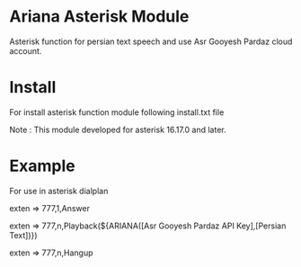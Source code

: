 # Ariana Asterisk Module
Asterisk function for persian text speech and use Asr Gooyesh Pardaz cloud account.

# Install
For install asterisk function module following install.txt file

Note : This module developed for asterisk 16.17.0 and later.

# Example
For use in asterisk dialplan

exten => 777,1,Answer

exten => 777,n,Playback(${ARIANA([Asr Gooyesh Pardaz API Key],[Persian Text])})

exten => 777,n,Hangup

